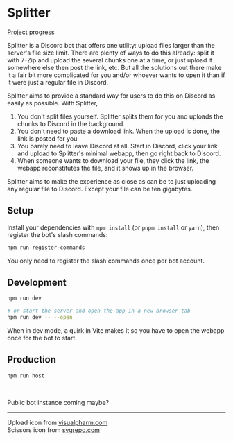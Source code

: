 # Splitter
[Project progress](https://github.com/users/garlic-os/projects/4/views/1?query=is%3Aopen+sort%3Aupdated-desc&layout=board)

Splitter is a Discord bot that offers one utility: upload files larger than the server's file size limit.
There are plenty of ways to do this already: split it with 7-Zip and upload the several chunks one at a time, or just upload it somewhere else then post the link, etc. But all the solutions out there make it a fair bit more complicated for you and/or whoever wants to open it than if it were just a regular file in Discord.

Splitter aims to provide a standard way for users to do this on Discord as easily as possible.
With Splitter,
1. You don't split files yourself. Splitter splits them for you and uploads the chunks to Discord in the background.
2. You don't need to paste a download link. When the upload is done, the link is posted for you.
3. You barely need to leave Discord at all. Start in Discord, click your link and upload to Splitter's minimal webapp, then go right back to Discord.
4. When someone wants to download your file, they click the link, the webapp reconstitutes the file, and it shows up in the browser.

Splitter aims to make the experience as close as can be to just uploading any regular file to Discord. Except your file can be ten gigabytes.

## Setup
Install your dependencies with `npm install` (or `pnpm install` or `yarn`), then register the bot's slash commands:
```bash
npm run register-commands
```
You only need to register the slash commands once per bot account.

## Development
```bash
npm run dev

# or start the server and open the app in a new browser tab
npm run dev -- --open
```
When in dev mode, a quirk in Vite makes it so you have to open the webapp once for the bot to start.

## Production
```bash
npm run host
```

​

Public bot instance coming maybe?

---
Upload icon from [visualpharm.com](https://www.visualpharm.com/)  
Scissors icon from [svgrepo.com](https://www.svgrepo.com/svg/479957/scissors)
